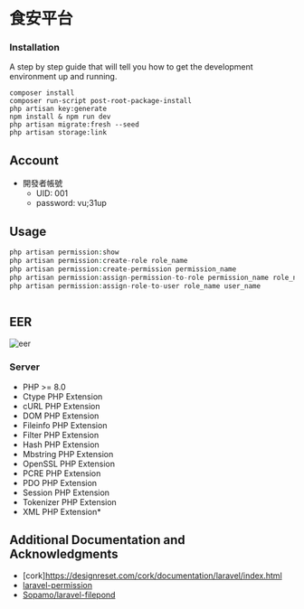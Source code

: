 # 食安平台

### Installation

A step by step guide that will tell you how to get the development environment up and running.

```
composer install
composer run-script post-root-package-install
php artisan key:generate
npm install & npm run dev
php artisan migrate:fresh --seed
php artisan storage:link
```

## Account

-   開發者帳號
    -   UID: 001
    -   password: vu;31up

## Usage

```php
php artisan permission:show
php artisan permission:create-role role_name
php artisan permission:create-permission permission_name
php artisan permission:assign-permission-to-role permission_name role_name
php artisan permission:assign-role-to-user role_name user_name
```

```php

```

## EER

![eer](https://i.imgur.com/w42sNb5.png)

### Server

-   PHP >= 8.0
-   Ctype PHP Extension
-   cURL PHP Extension
-   DOM PHP Extension
-   Fileinfo PHP Extension
-   Filter PHP Extension
-   Hash PHP Extension
-   Mbstring PHP Extension
-   OpenSSL PHP Extension
-   PCRE PHP Extension
-   PDO PHP Extension
-   Session PHP Extension
-   Tokenizer PHP Extension
-   XML PHP Extension\*

## Additional Documentation and Acknowledgments
-   [cork]https://designreset.com/cork/documentation/laravel/index.html
-   [laravel-permission](https://spatie.be/docs/laravel-permission/v5/introduction)
-   [Sopamo/laravel-filepond](https://github.com/Sopamo/laravel-filepond)


